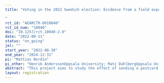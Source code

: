 ```yaml
---
title: "Voting in the 2022 Swedish election: Evidence from a field experiment
"
rct_id: "AEARCTR-0010040"
rct_id_num: "10040"
doi: "10.1257/rct.10040-2.0"
date: "2022-09-11"
status: "on_going"
jel: ""
start_year: "2022-08-30"
end_year: "2024-12-31"
pi: "Mattias Nordin"
pi_other: "Henrik AnderssonUppsala University; Matz DahlbergUppsala University; Sirus Håfström DehdariStockholm University"
abstract: "This project aims to study the effect of sending a postcard to eligible voters reminding them that it is possible to vote. The postcard has information on six foreign languages (other than Swedish) and a link to a website run by Uppsala municipality containing more information on how to vote. The postcard is sent out after early voting has opened, one to two weeks before the election day (election day is 11th of September) and is randomly sent to eligible voters in around one third of the election precincts in Uppsala municipality."
layout: registration
---
```


